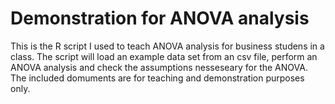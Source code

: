 # Demonstration for ANOVA analysis

This is the R script I used to teach ANOVA analysis for business studens in a class. The script will load an example data set from an csv file, perform an ANOVA analysis and check the assumptions nesseseary for the ANOVA.
The included domuments are for teaching and demonstration purposes only.